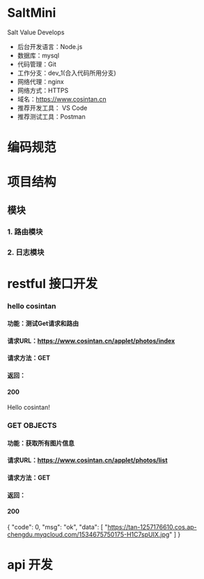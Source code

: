 # SaltMini
Salt Value Develops
- 后台开发语言：Node.js
- 数据库：mysql
 - 代码管理：Git
- 工作分支：dev_1(合入代码所用分支)
- 网络代理：nginx
- 网络方式：HTTPS
- 域名：https://www.cosintan.cn
- 推荐开发工具： VS Code
- 推荐测试工具：Postman
# 编码规范
# 项目结构
## 模块
### 1. 路由模块
### 2. 日志模块
# restful 接口开发
###  hello cosintan
#### 功能：测试Get请求和路由
#### 请求URL：https://www.cosintan.cn/applet/photos/index
#### 请求方法：GET
#### 返回：
#### 200 
Hello cosintan!
### GET OBJECTS
#### 功能：获取所有图片信息
#### 请求URL：https://www.cosintan.cn/applet/photos/list
#### 请求方法：GET
#### 返回：
#### 200 
{
    "code": 0,
    "msg": "ok",
    "data": [
        "https://tan-1257176610.cos.ap-chengdu.myqcloud.com/1534675750175-H1C7spUIX.jpg"
    ]
}
# api 开发
